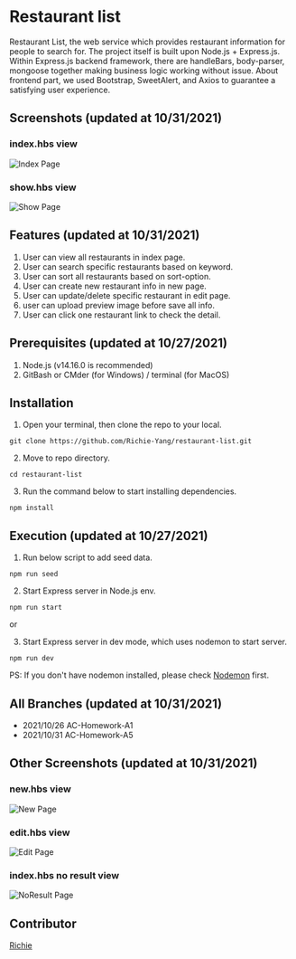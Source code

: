 # Restaurant list

Restaurant List, the web service which provides restaurant information for people to search for. The project itself is built upon Node.js + Express.js. Within Express.js backend framework, there are handleBars, body-parser, mongoose together making business logic working without issue. About frontend part, we used Bootstrap, SweetAlert, and Axios to guarantee a satisfying user experience.  


## Screenshots (updated at 10/31/2021)
### index.hbs view
![Index Page](https://github.com/Richie-Yang/restaurant-list/blob/main/public/img/a6-restaurant-index.jpg)
### show.hbs view
![Show Page](https://github.com/Richie-Yang/restaurant-list/blob/main/public/img/a5-restaurant-show.jpg)


## Features (updated at 10/31/2021)
1. User can view all restaurants in index page.
2. User can search specific restaurants based on keyword.
3. User can sort all restaurants based on sort-option.
4. User can create new restaurant info in new page.
5. User can update/delete specific restaurant in edit page.
6. user can upload preview image before save all info.
7. User can click one restaurant link to check the detail.


## Prerequisites (updated at 10/27/2021)
1. Node.js (v14.16.0 is recommended)
3. GitBash or CMder (for Windows) / terminal (for MacOS)


## Installation
1. Open your terminal, then clone the repo to your local.
```
git clone https://github.com/Richie-Yang/restaurant-list.git
```
2. Move to repo directory.
```
cd restaurant-list
```
3. Run the command below to start installing dependencies.
```
npm install
```


## Execution (updated at 10/27/2021)
1. Run below script to add seed data.
```
npm run seed
```
2. Start Express server in Node.js env.
```
npm run start
```
or

3. Start Express server in dev mode, which uses nodemon to start server.
```
npm run dev
```
PS: If you don't have nodemon installed, please check [Nodemon](https://www.npmjs.com/package/nodemon) first.


## All Branches (updated at 10/31/2021)
* 2021/10/26 AC-Homework-A1
* 2021/10/31 AC-Homework-A5


## Other Screenshots (updated at 10/31/2021)
### new.hbs view
![New Page](https://github.com/Richie-Yang/restaurant-list/blob/main/public/img/a6-restaurant-new.jpg)
### edit.hbs view
![Edit Page](https://github.com/Richie-Yang/restaurant-list/blob/main/public/img/a5-restaurant-edit.jpg)
### index.hbs no result view
![NoResult Page](https://github.com/Richie-Yang/restaurant-list/blob/main/public/img/a6-restaurant-noResult.jpg)


## Contributor
[Richie](https://github.com/Richie-Yang)

